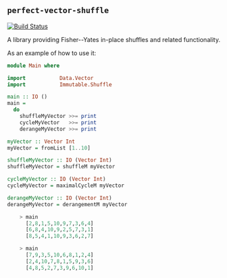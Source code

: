 ## `perfect-vector-shuffle`

[![Build Status](https://travis-ci.com/Boarders/perfect-vector-shuffle.svg?branch=master)](https://travis-ci.com/Boarders/perfect-vector-shuffle)

A library providing Fisher--Yates in-place shuffles and related functionality.

As an example of how to use it:

```haskell
module Main where

import           Data.Vector
import           Immutable.Shuffle

main :: IO ()
main =
  do
    shuffleMyVector >>= print
    cycleMyVector   >>= print
    derangeMyVector >>= print

myVector :: Vector Int
myVector = fromList [1..10]

shuffleMyVector :: IO (Vector Int)
shuffleMyVector = shuffleM myVector

cycleMyVector :: IO (Vector Int)
cycleMyVector = maximalCycleM myVector

derangeMyVector :: IO (Vector Int)
derangeMyVector = derangementM myVector

```

```haskell
    > main
      [2,8,1,5,10,9,7,3,6,4]
      [6,8,4,10,9,2,5,7,3,1]
      [8,5,4,1,10,9,3,6,2,7]

    > main
      [7,9,3,5,10,6,8,1,2,4]
      [2,4,10,7,8,1,5,9,3,6]
      [4,8,5,2,7,3,9,6,10,1]
```
